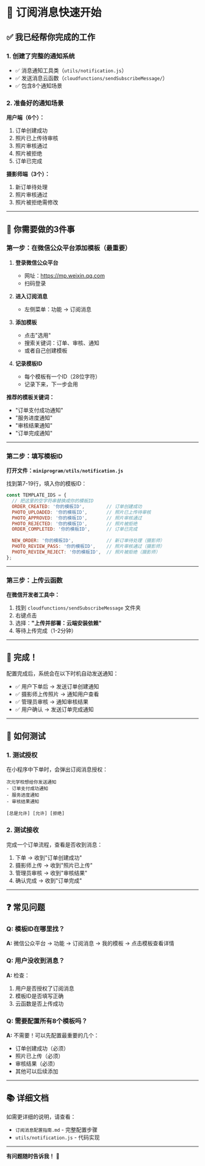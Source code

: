 # 🚀 订阅消息快速开始

## ✅ 我已经帮你完成的工作

### 1. 创建了完整的通知系统
- ✅ 消息通知工具类（`utils/notification.js`）
- ✅ 发送消息云函数（`cloudfunctions/sendSubscribeMessage/`）
- ✅ 包含8个通知场景

### 2. 准备好的通知场景

**用户端（6个）：**
1. 订单创建成功
2. 照片已上传待审核
3. 照片审核通过
4. 照片被拒绝
5. 订单已完成

**摄影师端（3个）：**
1. 新订单待处理
2. 照片审核通过
3. 照片被拒绝需修改

---

## 🎯 你需要做的3件事

### 第一步：在微信公众平台添加模板（最重要）

1. **登录微信公众平台**
   - 网址：https://mp.weixin.qq.com
   - 扫码登录

2. **进入订阅消息**
   - 左侧菜单：功能 → 订阅消息

3. **添加模板**
   - 点击"选用"
   - 搜索关键词：订单、审核、通知
   - 或者自己创建模板

4. **记录模板ID**
   - 每个模板有一个ID（28位字符）
   - 记录下来，下一步会用

**推荐的模板关键词：**
- "订单支付成功通知"
- "服务进度通知"
- "审核结果通知"
- "订单完成通知"

---

### 第二步：填写模板ID

**打开文件：`miniprogram/utils/notification.js`**

找到第7-19行，填入你的模板ID：

```javascript
const TEMPLATE_IDS = {
  // 把这里的空字符串替换成你的模板ID
  ORDER_CREATED: '你的模板ID',        // 订单创建成功
  PHOTO_UPLOADED: '你的模板ID',       // 照片已上传待审核
  PHOTO_APPROVED: '你的模板ID',       // 照片审核通过
  PHOTO_REJECTED: '你的模板ID',       // 照片被拒绝
  ORDER_COMPLETED: '你的模板ID',      // 订单已完成
  
  NEW_ORDER: '你的模板ID',            // 新订单待处理（摄影师）
  PHOTO_REVIEW_PASS: '你的模板ID',    // 照片审核通过（摄影师）
  PHOTO_REVIEW_REJECT: '你的模板ID',  // 照片被拒绝（摄影师）
};
```

---

### 第三步：上传云函数

**在微信开发者工具中：**

1. 找到 `cloudfunctions/sendSubscribeMessage` 文件夹
2. 右键点击
3. 选择：**"上传并部署：云端安装依赖"**
4. 等待上传完成（1-2分钟）

---

## 🎉 完成！

配置完成后，系统会在以下时机自动发送通知：

- ✅ 用户下单后 → 发送订单创建通知
- ✅ 摄影师上传照片 → 通知用户查看
- ✅ 管理员审核 → 通知审核结果
- ✅ 用户确认 → 发送订单完成通知

---

## 🧪 如何测试

### 1. 测试授权

在小程序中下单时，会弹出订阅消息授权：
```
次元学校想给你发送通知
- 订单支付成功通知
- 服务进度通知
- 审核结果通知

[总是允许] [允许] [拒绝]
```

### 2. 测试接收

完成一个订单流程，查看是否收到消息：
1. 下单 → 收到"订单创建成功"
2. 摄影师上传 → 收到"照片已上传"
3. 管理员审核 → 收到"审核结果"
4. 确认完成 → 收到"订单完成"

---

## ❓ 常见问题

### Q: 模板ID在哪里找？

**A:** 微信公众平台 → 功能 → 订阅消息 → 我的模板 → 点击模板查看详情

### Q: 用户没收到消息？

**A:** 检查：
1. 用户是否授权了订阅消息
2. 模板ID是否填写正确
3. 云函数是否上传成功

### Q: 需要配置所有8个模板吗？

**A:** 不需要！可以先配置最重要的几个：
- 订单创建成功（必须）
- 照片已上传（必须）
- 审核结果（必须）
- 其他可以后续添加

---

## 📚 详细文档

如需更详细的说明，请查看：
- `订阅消息配置指南.md` - 完整配置步骤
- `utils/notification.js` - 代码实现

---

**有问题随时告诉我！** 🚀
